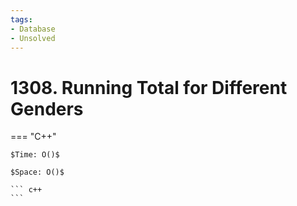 ```yaml
---
tags:
- Database
- Unsolved
---
```



# 1308. Running Total for Different Genders

=== "C++"

    $Time: O()$

    $Space: O()$

    ``` c++
    ```